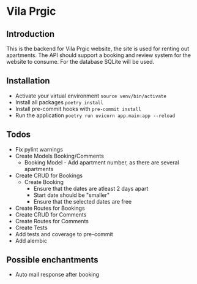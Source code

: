 # Vila Prgic

## Introduction

This is the backend for Vila Prgic website, the site is used for renting out apartments.
The API should support a booking and review system for the website to consume.
For the database SQLite will be used.

## Installation

- Activate your virtual environment `source venv/bin/activate`
- Install all packages `poetry install`
- Install pre-commit hooks with `pre-commit install`
- Run the application `poetry run uvicorn app.main:app --reload`

## Todos

- Fix pylint warnings
- Create Models Booking/Comments
  - Booking Model
        - Add apartment number, as there are several apartments
- Create CRUD for Bookings
    - Create Booking
        - Ensure that the dates are atleast 2 days apart
        - Start date should be "smaller"
        - Ensure that the selected dates are free
- Create Routes for Bookings
- Create CRUD for Comments
- Create Routes for Comments
- Create Tests
- Add tests and coverage to pre-commit
- Add alembic

## Possible enchantments

- Auto mail response after booking
